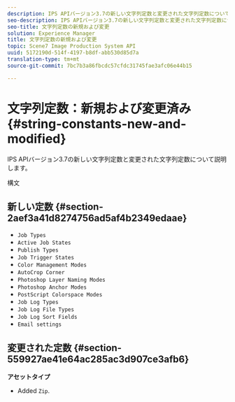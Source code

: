 ```yaml
---
description: IPS APIバージョン3.7の新しい文字列定数と変更された文字列定数について説明します。
seo-description: IPS APIバージョン3.7の新しい文字列定数と変更された文字列定数について説明します。
seo-title: 文字列定数の新規および変更
solution: Experience Manager
title: 文字列定数の新規および変更
topic: Scene7 Image Production System API
uuid: 5172190d-514f-4197-b8df-abb530d85d7a
translation-type: tm+mt
source-git-commit: 7bc7b3a86fbcdc57cfdc31745fae3afc06e44b15

---
```



# 文字列定数：新規および変更済み{#string-constants-new-and-modified}

IPS APIバージョン3.7の新しい文字列定数と変更された文字列定数について説明します。

構文

## 新しい定数 {#section-2aef3a41d8274756ad5af4b2349edaae}

* `Job Types`
* `Active Job States`
* `Publish Types`
* `Job Trigger States`
* `Color Management Modes`
* `AutoCrop Corner`
* `Photoshop Layer Naming Modes`
* `Photoshop Anchor Modes`
* `PostScript Colorspace Modes`
* `Job Log Types`
* `Job Log File Types`
* `Job Log Sort Fields`
* `Email settings`

## 変更された定数 {#section-559927ae41e64ac285ac3d907ce3afb6}

**アセットタイプ**

* Added `Zip`.

